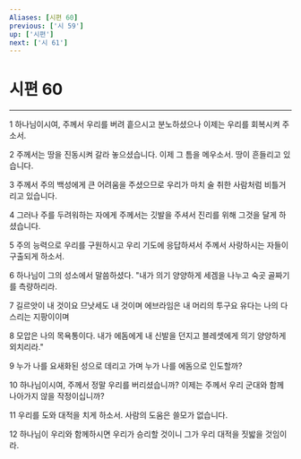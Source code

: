 ```yaml
---
Aliases: [시편 60]
previous: ['시 59']
up: ['시편']
next: ['시 61']
---
```

# 시편 60

***


1 하나님이시여, 주께서 우리를 버려 흩으시고 분노하셨으나 이제는 우리를 회복시켜 주소서. 

2 주께서는 땅을 진동시켜 갈라 놓으셨습니다. 이제 그 틈을 메우소서. 땅이 흔들리고 있습니다. 

3 주께서 주의 백성에게 큰 어려움을 주셨으므로 우리가 마치 술 취한 사람처럼 비틀거리고 있습니다. 

4 그러나 주를 두려워하는 자에게 주께서는 깃발을 주셔서 진리를 위해 그것을 달게 하셨습니다. 

5 주의 능력으로 우리를 구원하시고 우리 기도에 응답하셔서 주께서 사랑하시는 자들이 구출되게 하소서. 

6 하나님이 그의 성소에서 말씀하셨다. "내가 의기 양양하게 세겜을 나누고 숙곳 골짜기를 측량하리라. 

7 길르앗이 내 것이요 므낫세도 내 것이며 에브라임은 내 머리의 투구요 유다는 나의 다스리는 지팡이이며 

8 모압은 나의 목욕통이다. 내가 에돔에게 내 신발을 던지고 블레셋에게 의기 양양하게 외치리라." 

9 누가 나를 요새화된 성으로 데리고 가며 누가 나를 에돔으로 인도할까? 

10 하나님이시여, 주께서 정말 우리를 버리셨습니까? 이제는 주께서 우리 군대와 함께 나아가지 않을 작정이십니까? 

11 우리를 도와 대적을 치게 하소서. 사람의 도움은 쓸모가 없습니다. 

12 하나님이 우리와 함께하시면 우리가 승리할 것이니 그가 우리 대적을 짓밟을 것임이라.
